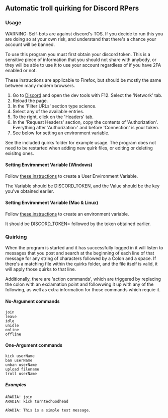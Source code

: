 ## Automatic troll quirking for Discord RPers

### Usage

WARNING: Self-bots are against discord's TOS. If you decide to run this you are doing so at your own risk, and understand that there's a chance your account will be banned.

To use this program you must first obtain your discord token. This is a sensitive piece of information that you should not share with anybody, or they will be able to use it to use your account regardless of if you have 2FA enabled or not.

These instructions are applicable to Firefox, but should be mostly the same between many modern browsers.

1. Go to [Discord](https://discord.com/channels/@me) and open the dev tools with F12. Select the 'Network' tab.
2. Reload the page.
3. In the 'Filter URLs' section type science.
4. Select any of the available entries.
5. To the right, click on the 'Headers' tab.
6. In the 'Request Headers' section, copy the contents of 'Authorization'. Everything after 'Authorization:' and before 'Connection' is your token.
7. See below for setting an environment variable.

See the included quirks folder for example usage. The program does not need to be restarted when adding new quirk files, or editing or deleting exisitng ones.

#### Setting Environment Variable (Windows)

Follow [these instructions](https://docs.oracle.com/en/database/oracle/machine-learning/oml4r/1.5.1/oread/creating-and-modifying-environment-variables-on-windows.html) to create a User Environment Variable. 

The Variable should be DISCORD_TOKEN, and the Value should be the key you've obtained earlier.

#### Setting Environment Variable (Mac & Linux)

Follow [these instructions](https://phoenixnap.com/kb/set-environment-variable-mac) to create an environment variable.

It should be DISCORD_TOKEN= followed by the token obtained earlier.

### Quirking

When the program is started and it has successfully logged in it will listen to messages that you post and search at the beginning of each line of that message for any string of characters followed by a Colon and a space. If there's a matching file within the quirks folder, and the file itself is valid, it will apply those quirks to that line. 

Additionally, there are 'action commands', which are triggered by replacing the colon with an exclamation point and followwing it up with any of the following, as well as extra information for those commands which requie it.

#### No-Argument commands

    join
    leave
    idle
    unidle
    online
    offline

#### One-Argument commands

    kick userName
    ban userName
    unban userName
    upload filename
    troll userName

##### Examples

```
ARADIA! join
ARADIA! kick turntechGodhead
```

```
ARADIA: This is a simple test message.
```



